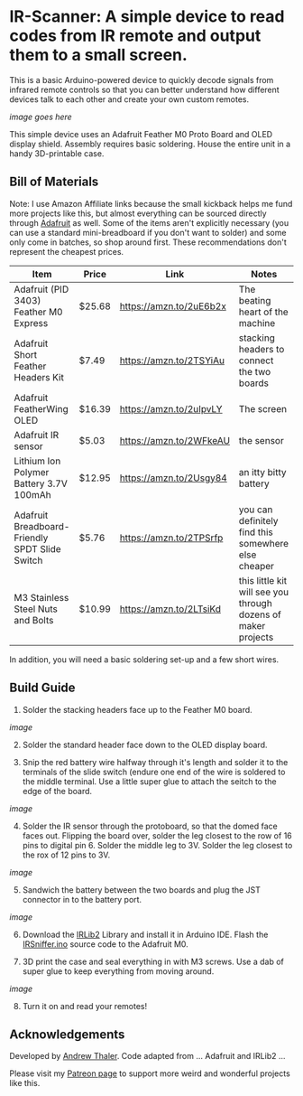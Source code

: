 # IR-Scanner: A simple device to read codes from IR remote and output them to a small screen. 

This is a basic Arduino-powered device to quickly decode signals from infrared remote controls so that you can better understand how different devices talk to each other and create your own custom remotes. 

![]()*image goes here*

This simple device uses an Adafruit Feather M0 Proto Board and OLED display shield. Assembly requires basic soldering. House the entire unit in a handy 3D-printable case. 

## Bill of Materials

Note: I use Amazon Affiliate links because the small kickback helps me fund more projects like this, but almost everything can be sourced directly through [Adafruit](https://www.adafruit.com/) as well. Some of the items aren't explicitly necessary (you can use a standard mini-breadboard if you don't want to solder) and some only come in batches, so shop around first. These recommendations don't represent the cheapest prices.

|Item|Price|Link|Notes|
|---|---|---|---|
| Adafruit (PID 3403) Feather M0 Express | $25.68 | https://amzn.to/2uE6b2x | The beating heart of the machine |
| Adafruit Short Feather Headers Kit | $7.49 | https://amzn.to/2TSYiAu | stacking headers to connect the two boards |
| Adafruit FeatherWing OLED | $16.39 | https://amzn.to/2uIpvLY | The screen |
| Adafruit IR sensor | $5.03 | https://amzn.to/2WFkeAU | the sensor |
| Lithium Ion Polymer Battery 3.7V 100mAh | $12.95 | https://amzn.to/2Usgy84 | an itty bitty battery |
| Adafruit Breadboard-Friendly SPDT Slide Switch | $5.76 | https://amzn.to/2TPSrfp | you can definitely find this somewhere else cheaper |
| M3 Stainless Steel Nuts and Bolts | $10.99 | https://amzn.to/2LTsiKd | this little kit will see you through dozens of maker projects |

In addition, you will need a basic soldering set-up and a few short wires. 

## Build Guide

1. Solder the stacking headers face up to the Feather M0 board. 

![]()*image*

2. Solder the standard header face down to the OLED display board. 

3. Snip the red battery wire halfway through it's length and solder it to the terminals of the slide switch (endure one end of the wire is soldered to the middle terminal. Use a little super glue to attach the seitch to the edge of the board. 

![]()*image*

4. Solder the IR sensor through the protoboard, so that the domed face faces out. Flipping the board over, solder the leg closest to the row of 16 pins to digital pin 6. Solder the middle leg to 3V. Solder the leg closest to the rox of 12 pins to 3V. 

![]()*image*

5. Sandwich the battery between the two boards and plug the JST connector in to the battery port. 

![]()*image*

6. Download the [IRLib2](https://github.com/cyborg5/IRLib2) Library and install it in Arduino IDE. Flash the [IRSniffer.ino](https://github.com/SouthernFriedScientist/IR-Scanner/blob/master/IRSniffer.ino) source code to the Adafruit M0. 

7. 3D print the case and seal everything in with M3 screws. Use a dab of super glue to keep everything from moving around. 

![]()*image*

8. Turn it on and read your remotes!

## Acknowledgements

Developed by [Andrew Thaler](https://twitter.com/DrAndrewThaler). Code adapted from ... Adafruit and IRLib2 ...

Please visit my [Patreon page](https://www.patreon.com/Andrew_Thaler) to support more weird and wonderful projects like this. 
